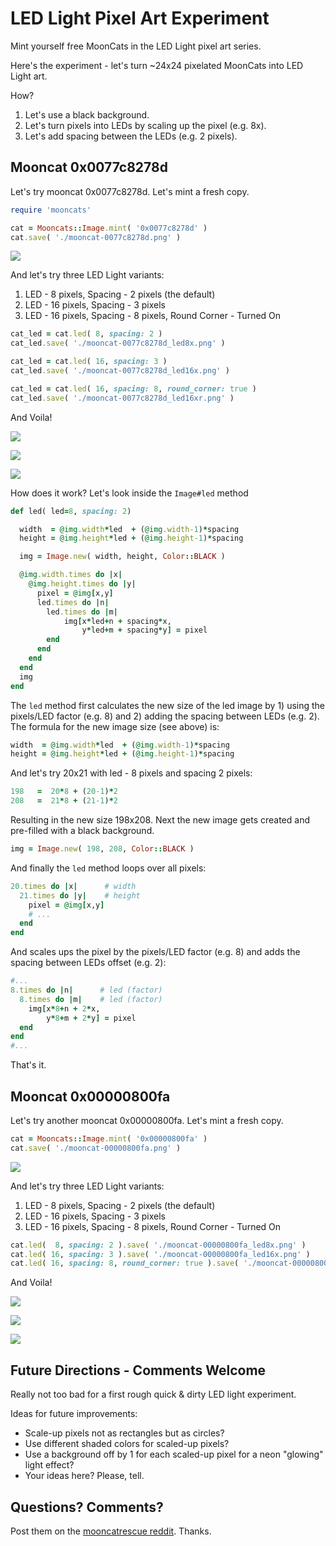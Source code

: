 # LED Light Pixel Art Experiment


Mint yourself free MoonCats in the LED Light pixel art series.


Here's the experiment - let's turn ~24x24 pixelated MoonCats
into LED Light art.

How?

1. Let's use a black background.
2. Let's turn pixels into LEDs by scaling up the pixel (e.g. 8x).
3. Let's add spacing between the LEDs (e.g. 2 pixels).




## Mooncat 0x0077c8278d

Let's try mooncat 0x0077c8278d. Let's mint a fresh copy.



``` ruby
require 'mooncats'

cat = Mooncats::Image.mint( '0x0077c8278d' )
cat.save( './mooncat-0077c8278d.png' )
```

![](i/mooncat-0077c8278d.png)



And let's try three LED Light variants:

1.  LED - 8 pixels, Spacing - 2 pixels   (the default)
2.  LED - 16 pixels, Spacing - 3 pixels
3.  LED - 16 pixels, Spacing - 8 pixels, Round Corner - Turned On


``` ruby
cat_led = cat.led( 8, spacing: 2 )
cat_led.save( './mooncat-0077c8278d_led8x.png' )

cat_led = cat.led( 16, spacing: 3 )
cat_led.save( './mooncat-0077c8278d_led16x.png' )

cat_led = cat.led( 16, spacing: 8, round_corner: true )
cat_led.save( './mooncat-0077c8278d_led16xr.png' )
```

And Voila!


![](i/mooncat-0077c8278d_led8x.png)

![](i/mooncat-0077c8278d_led16x.png)

![](i/mooncat-0077c8278d_led16xr.png)




How does it work? Let's look inside the `Image#led` method

``` ruby
def led( led=8, spacing: 2)

  width  = @img.width*led  + (@img.width-1)*spacing
  height = @img.height*led + (@img.height-1)*spacing

  img = Image.new( width, height, Color::BLACK )

  @img.width.times do |x|
    @img.height.times do |y|
      pixel = @img[x,y]
      led.times do |n|
        led.times do |m|
            img[x*led+n + spacing*x,
                y*led+m + spacing*y] = pixel
        end
      end
    end
  end
  img
end
```

The `led` method first calculates the new size of
the led image by 1) using the pixels/LED factor (e.g. 8)
and 2) adding the spacing between LEDs (e.g. 2).
The formula for the new image size (see above) is:

``` ruby
width  = @img.width*led  + (@img.width-1)*spacing
height = @img.height*led + (@img.height-1)*spacing
```

And let's try 20x21 with led - 8 pixels and spacing 2 pixels:

``` ruby
198   =  20*8 + (20-1)*2
208   =  21*8 + (21-1)*2
```

Resulting in the new size 198x208.
Next the new image gets created and pre-filled with
a black background.

``` ruby
img = Image.new( 198, 208, Color::BLACK )
```

And finally the `led` method loops over all pixels:

``` ruby
20.times do |x|      # width
  21.times do |y|    # height
    pixel = @img[x,y]
    # ...
  end
end
```

And scales ups the pixel by the
pixels/LED factor (e.g. 8)
and adds the spacing between LEDs offset (e.g. 2):

``` ruby
#...
8.times do |n|      # led (factor)
  8.times do |m|    # led (factor)
    img[x*8+n + 2*x,
        y*8+m + 2*y] = pixel
  end
end
#...
```

That's it.



## Mooncat 0x00000800fa

Let's try another mooncat 0x00000800fa.
Let's mint a fresh copy.


``` ruby
cat = Mooncats::Image.mint( '0x00000800fa' )
cat.save( './mooncat-00000800fa.png' )
```

![](i/mooncat-00000800fa.png)


And let's try three LED Light variants:

1.  LED - 8 pixels, Spacing - 2 pixels   (the default)
2.  LED - 16 pixels, Spacing - 3 pixels
3.  LED - 16 pixels, Spacing - 8 pixels, Round Corner - Turned On


``` ruby
cat.led(  8, spacing: 2 ).save( './mooncat-00000800fa_led8x.png' )
cat.led( 16, spacing: 3 ).save( './mooncat-00000800fa_led16x.png' )
cat.led( 16, spacing: 8, round_corner: true ).save( './mooncat-00000800fa_led16xr.png' )
```

And Voila!


![](i/mooncat-00000800fa_led8x.png)

![](i/mooncat-00000800fa_led16x.png)

![](i/mooncat-00000800fa_led16xr.png)







##  Future Directions - Comments Welcome

Really not too bad for a first rough quick & dirty LED light experiment.


Ideas for future improvements:

- Scale-up pixels not as rectangles but as circles?
- Use different shaded colors for scaled-up pixels?
- Use a background off by 1 for each scaled-up pixel for a neon "glowing" light effect?
- Your ideas here?  Please, tell.



## Questions? Comments?

Post them on the [mooncatrescue reddit](https://old.reddit.com/r/mooncatrescue). Thanks.
